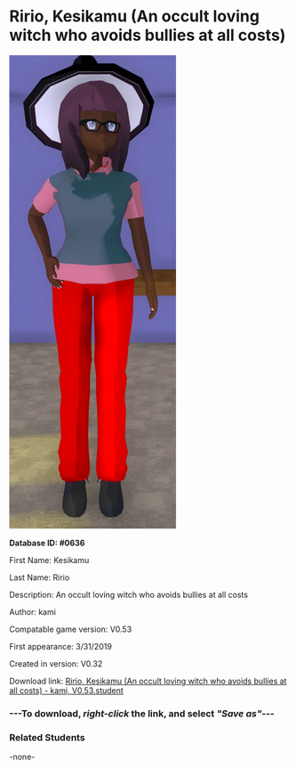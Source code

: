 # Ririo, Kesikamu (An occult loving witch who avoids bullies at all costs)

<img src="../../Files/Images/Ririo, Kesikamu (An occult loving witch who avoids bullies at all costs).png" title="Ririo, Kesikamu (An occult loving witch who avoids bullies at all costs) - kami, V0.53">

**Database ID: #0636**

First Name: Kesikamu

Last Name: Ririo

Description: An occult loving witch who avoids bullies at all costs

Author: kami

Compatable game version: V0.53

First appearance: 3/31/2019

Created in version: V0.32

Download link: <a href="https://raw.githubusercontent.com/Arbiter1223/Daigaku-Gurashi-Custom-Students/master/Files/Student%20Files/Ririo%2C%20Kesikamu%20(An%20occult%20loving%20witch%20who%20avoids%20bullies%20at%20all%20costs)%20-%20kami%2C%20V0.53.student">Ririo, Kesikamu (An occult loving witch who avoids bullies at all costs) - kami, V0.53.student</a>

### ---**To download, _right-click_ the link, and select _"Save as"_**---

### Related Students

-none-

